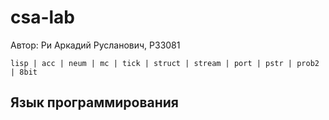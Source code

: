# csa-lab

Автор: Ри Аркадий Русланович, P33081

```
lisp | acc | neum | mc | tick | struct | stream | port | pstr | prob2 | 8bit
```
## Язык программирования
